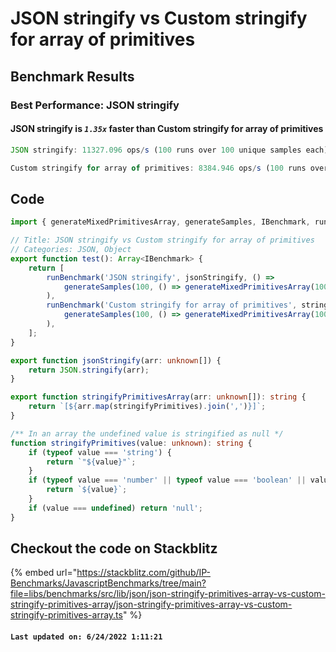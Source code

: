 # JSON stringify vs Custom stringify for array of primitives

## Benchmark Results

### Best Performance: **JSON stringify**

#### **JSON stringify** is **_`1.35x`_** faster than **Custom stringify for array of primitives**

```typescript
JSON stringify: 11327.096 ops/s (100 runs over 100 unique samples each)
```

```typescript
Custom stringify for array of primitives: 8384.946 ops/s (100 runs over 100 unique samples each)
```

## Code

```typescript
import { generateMixedPrimitivesArray, generateSamples, IBenchmark, runBenchmark } from '@javascript-benchmarks/shared';

// Title: JSON stringify vs Custom stringify for array of primitives
// Categories: JSON, Object
export function test(): Array<IBenchmark> {
    return [
        runBenchmark('JSON stringify', jsonStringify, () =>
            generateSamples(100, () => generateMixedPrimitivesArray(1000, true))
        ),
        runBenchmark('Custom stringify for array of primitives', stringifyPrimitivesArray, () =>
            generateSamples(100, () => generateMixedPrimitivesArray(1000, true))
        ),
    ];
}

export function jsonStringify(arr: unknown[]) {
    return JSON.stringify(arr);
}

export function stringifyPrimitivesArray(arr: unknown[]): string {
    return `[${arr.map(stringifyPrimitives).join(',')}]`;
}

/** In an array the undefined value is stringified as null */
function stringifyPrimitives(value: unknown): string {
    if (typeof value === 'string') {
        return `"${value}"`;
    }
    if (typeof value === 'number' || typeof value === 'boolean' || value === null) {
        return `${value}`;
    }
    if (value === undefined) return 'null';
}
```

## Checkout the code on Stackblitz

{% embed url="https://stackblitz.com/github/IP-Benchmarks/JavascriptBenchmarks/tree/main?file=libs/benchmarks/src/lib/json/json-stringify-primitives-array-vs-custom-stringify-primitives-array/json-stringify-primitives-array-vs-custom-stringify-primitives-array.ts" %}

#### `Last updated on: 6/24/2022 1:11:21`
